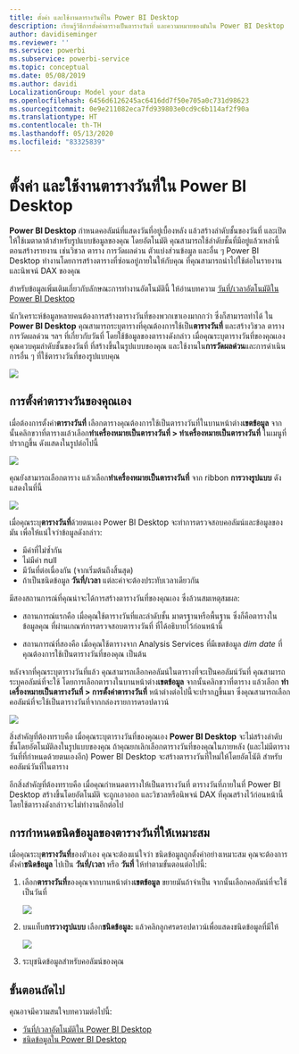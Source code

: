 ```yaml
---
title: ตั้งค่า และใช้งานตารางวันที่ใน Power BI Desktop
description: เรียนรู้วิธีการตั้งค่าตารางเป็นตารางวันที่ และความหมายของมันใน Power BI Desktop
author: davidiseminger
ms.reviewer: ''
ms.service: powerbi
ms.subservice: powerbi-service
ms.topic: conceptual
ms.date: 05/08/2019
ms.author: davidi
LocalizationGroup: Model your data
ms.openlocfilehash: 6456d6126245ac6416dd7f50e705a0c731d98623
ms.sourcegitcommit: 0e9e211082eca7fd939803e0cd9c6b114af2f90a
ms.translationtype: HT
ms.contentlocale: th-TH
ms.lasthandoff: 05/13/2020
ms.locfileid: "83325839"
---
```

# <a name="set-and-use-date-tables-in-power-bi-desktop"></a>ตั้งค่า และใช้งานตารางวันที่ใน Power BI Desktop

**Power BI Desktop** กำหนดคอลัมน์ที่แสดงวันที่อยู่เบื้องหลัง แล้วสร้างลำดับชั้นของวันที่ และเปิดให้ใช้เมตาดาต้าสำหรับรูปแบบข้อมูลของคุณ โดยอัตโนมัติ คุณสามารถใช้ลำดับชั้นที่มีอยู่แล้วเหล่านี้ตอนสร้างรายงาน เช่นวิชวล ตาราง การวัดผลด่วน ตัวแบ่งส่วนข้อมูล และอื่น ๆ Power BI Desktop ทำงานโดยการสร้างตารางที่ซ่อนอยู่ภายในให้กับคุณ ที่คุณสามารถนำไปใช้ต่อในรายงานและนิพจน์ DAX ของคุณ

สำหรับข้อมูลเพิ่มเติมเกี่ยวกับลักษณะการทำงานอัตโนมัตินี้ ให้อ่านบทความ [วันที่/เวลาอัตโนมัติใน Power BI Desktop](desktop-auto-date-time.md)

นักวิเคราะห์ข้อมูลหลายคนต้องการสร้างตารางวันที่ของพวกเขาเองมากกว่า ซึ่งก็สามารถทำได้ ใน **Power BI Desktop** คุณสามารถระบุตารางที่คุณต้องการใช้เป็น**ตารางวันที่** และสร้างวิชวล ตาราง การวัดผลด่วน ฯลฯ ที่เกี่ยวกับวันที่ โดยใช้ข้อมูลของตารางดังกล่าว เมื่อคุณระบุตารางวันที่ของคุณเอง คุณควบคุมลำดับชั้นของวันที่ ที่สร้างขึ้นในรูปแบบของคุณ และใช้งานใน**การวัดผลด่วน**และการดำเนินการอื่น ๆ ที่ใช้ตารางวันที่ของรูปแบบคุณ 

![](media/desktop-date-tables/date-tables_01.png)

## <a name="setting-your-own-date-table"></a>การตั้งค่าตารางวันของคุณเอง

เมื่อต้องการตั้งค่า**ตารางวันที่** เลือกตารางคุณต้องการใช้เป็นตารางวันที่ในบานหน้าต่าง**เขตข้อมูล** จากนั้นคลิกขวาที่ตารางแล้วเลือก**ทำเครื่องหมายเป็นตารางวันที่ > ทำเครื่องหมายเป็นตารางวันที่** ในเมนูที่ปรากฏขึ้น ดังแสดงในรูปต่อไปนี้

![](media/desktop-date-tables/date-tables_02.png)

คุณยังสามารถเลือกตาราง แล้วเลือก**ทำเครื่องหมายเป็นตารางวันที่** จาก ribbon **การวางรูปแบบ** ดังแสดงในที่นี้

![](media/desktop-date-tables/date-tables_02b.png)

เมื่อคุณระบุ**ตารางวันที่**ด้วยตนเอง Power BI Desktop จะทำการตรวจสอบคอลัมน์และข้อมูลของมัน เพื่อให้แน่ใจว่าข้อมูลดังกล่าว:

* มีค่าที่ไม่ซ้ำกัน
* ไม่มีค่า null
* มีวันที่ต่อเนื่องกัน (จากเริ่มต้นถึงสิ้นสุด)
* ถ้าเป็นชนิดข้อมูล **วันที่/เวลา** แต่ละค่าจะต้องประทับเวลาเดียวกัน

มีสองสถานการณ์ที่คุณน่าจะได้การสร้างตารางวันที่ของคุณเอง ซึ่งล้วนสมเหตุสมผล:

* สถานการณ์แรกคือ เมื่อคุณใช้ตารางวันที่และลำดับชั้น มาตรฐานหรือพื้นฐาน ซึ่งก็คือตารางในข้อมูลคุณ ที่ผ่านเกณฑ์การตรวจสอบตารางวันที่ ที่ได้อธิบายไว้ก่อนหน้านี้ 

* สถานการณ์ที่สองคือ เมื่อคุณใช้ตารางจาก Analysis Services ที่มีเขตข้อมูล *dim date* ที่คุณต้องการใช้เป็นตารางวันที่ของคุณ เป็นต้น 

หลังจากที่คุณระบุตารางวันที่แล้ว คุณสามารถเลือกคอลัมน์ในตารางที่จะเป็นคอลัมน์วันที่ คุณสามารถระบุคอลัมน์ที่จะใช้ โดยการเลือกตารางในบานหน้าต่าง**เขตข้อมูล** จากนั้นคลิกขวาที่ตาราง แล้วเลือก **ทำเครื่องหมายเป็นตารางวันที่ > การตั้งค่าตารางวันที่** หน้าต่างต่อไปนี้จะปรากฏขึ้นมา ซึ่งคุณสามารถเลือกคอลัมน์ที่จะใช้เป็นตารางวันที่จากกล่องรายการดรอปดาวน์

![](media/desktop-date-tables/date-tables_03.png)

สิ่งสำคัญที่ต้องทราบคือ เมื่อคุณระบุตารางวันที่ของคุณเอง **Power BI Desktop** จะไม่สร้างลำดับชั้นโดยอัตโนมัติลงในรูปแบบของคุณ ถ้าคุณยกเลิกเลือกตารางวันที่ของคุณในภายหลัง (และไม่มีตารางวันที่ที่กำหนดด้วยตนเองอีก) Power BI Desktop จะสร้างตารางวันที่ใหม่ให้โดยอัตโนัติ สำหรับคอลัมน์วันที่ในตาราง

อีกสิ่งสำคัญที่ต้องทราบคือ เมื่อคุณกำหนดตารางให้เป็นตารางวันที่ ตารางวันที่ภายในที่ Power BI Desktop สร้างขึ้นโดยอัตโนมัติ จะถูกเอาออก และวิชวลหรือนิพจน์ DAX ที่คุณสร้างไว้ก่อนหน้านี้โดยใช้ตารางดังกล่าวจะไม่ทำงานอีกต่อไป 

## <a name="marking-your-date-table-as-the-appropriate-data-type"></a>การกำหนดชนิดข้อมูลของตารางวันที่ให้เหมาะสม

เมื่อคุณระบุ**ตารางวันที่**ของตัวเอง คุณจะต้องแน่ใจว่า ชนิดข้อมูลถูกตั้งค่าอย่างเหมาะสม คุณจะต้องการตั้งค่า**ชนิดข้อมูล** ไปเป็น **วันที่/เวลา** หรือ **วันที่** ให้ทำตามขั้นตอนต่อไปนี้:

1. เลือก**ตารางวันที่**ของคุณจากบานหน้าต่าง**เขตข้อมูล** ขยายมันถ้าจำเป็น จากนั้นเลือกคอลัมน์ที่จะใช้เป็นวันที่
   
    ![](media/desktop-date-tables/date-tables_04.png) 

2. บนแท็บ**การวางรูปแบบ** เลือก**ชนิดข้อมูล:** แล้วคลิกลูกศรดรอปดาวน์เพื่อแสดงชนิดข้อมูลที่มีให้

    ![](media/desktop-date-tables/date-tables_05.png)

3. ระบุชนิดข้อมูลสำหรับคอลัมน์ของคุณ 


## <a name="next-steps"></a>ขั้นตอนถัดไป

คุณอาจมีความสนใจบทความต่อไปนี้:

* [วันที่/เวลาอัตโนมัติใน Power BI Desktop](desktop-auto-date-time.md)
* [ชนิดข้อมูลใน Power BI Desktop](../connect-data/desktop-data-types.md)
